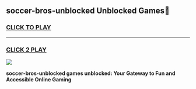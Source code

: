 
## soccer-bros-unblocked Unblocked Games👋
<h3>
<a href="https://news.freeplayer.one?title=soccer-bros-unblocked&ref=16F">CLICK TO PLAY</a></h3>
<hr>

<h3>
<a href="https://news.freeplayer.one?title=soccer-bros-unblocked&ref=16F">CLICK 2 PLAY</a>
  
</h3>

<a href="https://news.freeplayer.one?title=soccer-bros-unblocked&ref=16F/"><img src="https://clearcache.store/games.png"></a>


**soccer-bros-unblocked games unblocked: Your Gateway to Fun and Accessible Online Gaming**
